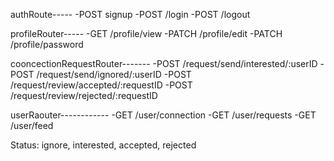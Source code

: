authRoute-----
-POST signup
-POST /login
-POST /logout

profileRouter-----
-GET /profile/view
-PATCH /profile/edit
-PATCH /profile/password

cooncectionRequestRouter-------
-POST /request/send/interested/:userID
-POST /request/send/ignored/:userID
-POST /request/review/accepted/:requestID
-POST /request/review/rejected/:requestID

userRaouter------------
-GET /user/connection
-GET /user/requests
-GET /user/feed 

Status: ignore, interested, accepted, rejected